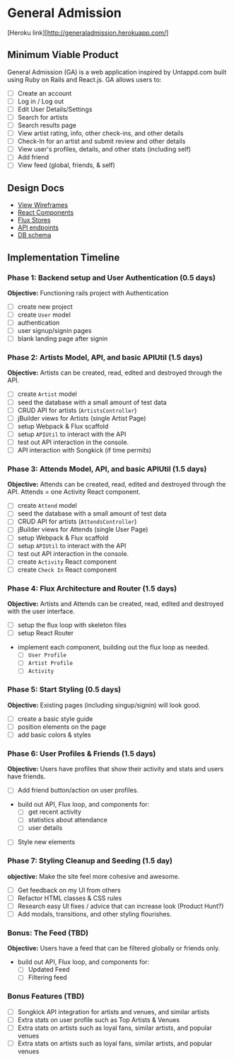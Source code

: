 # General Admission

[Heroku link][http://generaladmission.herokuapp.com/]

## Minimum Viable Product

General Admission (GA) is a web application inspired by Untappd.com built using Ruby on Rails and React.js. GA allows users to:

<!-- This is a Markdown checklist. Use it to keep track of your
progress. Put an x between the brackets for a checkmark: [x] -->

- [ ] Create an account
- [ ] Log in / Log out
- [ ] Edit User Details/Settings
- [ ] Search for artists
- [ ] Search results page
- [ ] View artist rating, info, other check-ins, and other details
- [ ] Check-In for an artist and submit review and other details
- [ ] View user's profiles, details, and other stats (including self)
- [ ] Add friend
- [ ] View feed (global, friends, & self)

## Design Docs
* [View Wireframes][views]
* [React Components][components]
* [Flux Stores][stores]
* [API endpoints][api-endpoints]
* [DB schema][schema]

[views]: ./docs/views.md
[components]: ./docs/components.md
[stores]: ./docs/stores.md
[api-endpoints]: ./docs/api-endpoints.md
[schema]: ./docs/schema.md

## Implementation Timeline

### Phase 1: Backend setup and User Authentication (0.5 days)

**Objective:** Functioning rails project with Authentication

- [ ] create new project
- [ ] create `User` model
- [ ] authentication
- [ ] user signup/signin pages
- [ ] blank landing page after signin

### Phase 2: Artists Model, API, and basic APIUtil (1.5 days)

**Objective:** Artists can be created, read, edited and destroyed through
the API.

- [ ] create `Artist` model
- [ ] seed the database with a small amount of test data
- [ ] CRUD API for artists (`ArtistsController`)
- [ ] jBuilder views for Artists (single Artist Page)
- [ ] setup Webpack & Flux scaffold
- [ ] setup `APIUtil` to interact with the API
- [ ] test out API interaction in the console.
- [ ] API interaction with Songkick (if time permits)

### Phase 3: Attends Model, API, and basic APIUtil (1.5 days)

**Objective:** Attends can be created, read, edited and destroyed through
the API. Attends = one Activity React component.

- [ ] create `Attend` model
- [ ] seed the database with a small amount of test data
- [ ] CRUD API for artists (`AttendsController`)
- [ ] jBuilder views for Attends (single User Page)
- [ ] setup Webpack & Flux scaffold
- [ ] setup `APIUtil` to interact with the API
- [ ] test out API interaction in the console.
- [ ] create `Activity` React component
- [ ] create `Check In` React component

### Phase 4: Flux Architecture and Router (1.5 days)

**Objective:** Artists and Attends can be created, read, edited and destroyed with the
user interface.

- [ ] setup the flux loop with skeleton files
- [ ] setup React Router
- implement each component, building out the flux loop as needed.
  - [ ] `User Profile`
  - [ ] `Artist Profile`
  - [ ] `Activity`

### Phase 5: Start Styling (0.5 days)

**Objective:** Existing pages (including singup/signin) will look good.

- [ ] create a basic style guide
- [ ] position elements on the page
- [ ] add basic colors & styles

### Phase 6: User Profiles & Friends (1.5 days)

**Objective:** Users have profiles that show their activity and stats and users have friends.

- [ ] Add friend button/action on user profiles.
- build out API, Flux loop, and components for:
  - [ ] get recent activity
  - [ ] statistics about attendance
  - [ ] user details
- [ ] Style new elements

### Phase 7: Styling Cleanup and Seeding (1.5 day)

**objective:** Make the site feel more cohesive and awesome.

- [ ] Get feedback on my UI from others
- [ ] Refactor HTML classes & CSS rules
- [ ] Research easy UI fixes / advice that can increase look (Product Hunt?)
- [ ] Add modals, transitions, and other styling flourishes.

### Bonus: The Feed (TBD)

**Objective:** Users have a feed that can be filtered globally or friends only.

- build out API, Flux loop, and components for:
  - [ ] Updated Feed
  - [ ] Filtering feed

### Bonus Features (TBD)
- [ ] Songkick API integration for artists and venues, and similar artists
- [ ] Extra stats on user profile such as Top Artists & Venues
- [ ] Extra stats on artists such as loyal fans, similar artists, and popular venues
- [ ] Extra stats on artists such as loyal fans, similar artists, and popular venues

[phase-one]: ./docs/phases/phase1.md
[phase-two]: ./docs/phases/phase2.md
[phase-three]: ./docs/phases/phase3.md
[phase-four]: ./docs/phases/phase4.md
[phase-five]: ./docs/phases/phase5.md
